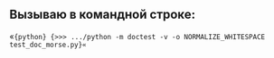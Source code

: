 ## Вызываю в командной строке:

«`{python} {>>> .../python -m doctest -v -o NORMALIZE_WHITESPACE test_doc_morse.py}«`
